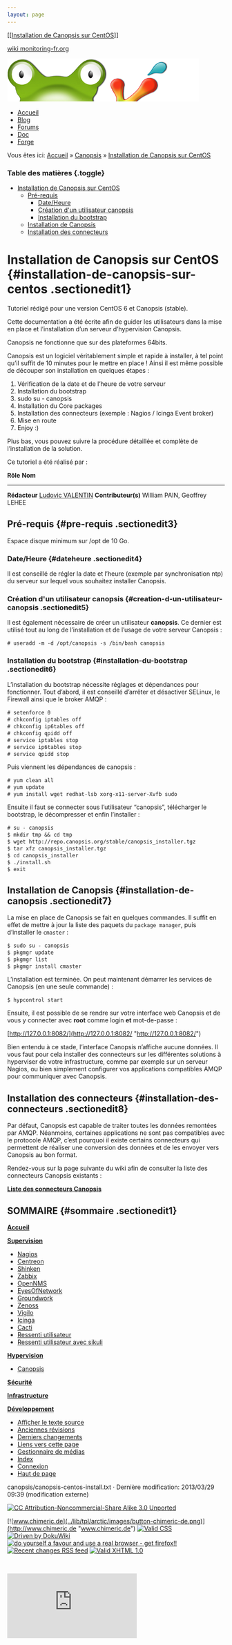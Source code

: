 ```yaml
---
layout: page
---
```


[[[Installation de Canopsis sur
CentOS](canopsis-centos-install@do=backlink.html)]]

[wiki monitoring-fr.org](../start.html "[ALT+H]")

![Logo Monitoring](../lib/tpl/arctic/images/logo_monitoring.png)

-   [Accueil](../index.html "Cliquez pour revenir |  l'accueil")
-   [Blog](http://www.monitoring-fr.org "Blog & News")
-   [Forums](http://forums.monitoring-fr.org "Forums")
-   [Doc](http://doc.monitoring-fr.org "Doc")
-   [Forge](https://github.com/monitoring-fr "Forge")

Vous êtes ici: [Accueil](../start.html "start") »
[Canopsis](start.html "canopsis:start") » [Installation de Canopsis sur
CentOS](canopsis-centos-install.html "canopsis:canopsis-centos-install")

### Table des matières {.toggle}

-   [Installation de Canopsis sur
    CentOS](canopsis-centos-install.html#installation-de-canopsis-sur-centos)
    -   [Pré-requis](canopsis-centos-install.html#pre-requis)
        -   [Date/Heure](canopsis-centos-install.html#dateheure)
        -   [Création d'un utilisateur
            canopsis](canopsis-centos-install.html#creation-d-un-utilisateur-canopsis)
        -   [Installation du
            bootstrap](canopsis-centos-install.html#installation-du-bootstrap)
    -   [Installation de
        Canopsis](canopsis-centos-install.html#installation-de-canopsis)
    -   [Installation des
        connecteurs](canopsis-centos-install.html#installation-des-connecteurs)

Installation de Canopsis sur CentOS {#installation-de-canopsis-sur-centos .sectionedit1}
===================================

Tutoriel rédigé pour une version CentOS 6 et Canopsis (stable).

Cette documentation a été écrite afin de guider les utilisateurs dans la
mise en place et l’installation d’un serveur d’hypervision Canopsis.

Canopsis ne fonctionne que sur des plateformes 64bits.

Canopsis est un logiciel véritablement simple et rapide à installer, à
tel point qu’il suffit de 10 minutes pour le mettre en place ! Ainsi il
est même possible de découper son installation en quelques étapes :

1.  Vérification de la date et de l’heure de votre serveur
2.  Installation du bootstrap
3.  sudo su - canopsis
4.  Installation du Core packages
5.  Installation des connecteurs (exemple : Nagios / Icinga Event
    broker)
6.  Mise en route
7.  Enjoy :)

Plus bas, vous pouvez suivre la procédure détaillée et complète de
l’installation de la solution.

Ce tutoriel a été réalisé par :

  **Rôle**              **Nom**
  --------------------- ---------------------------------------------------------------------------------------------------------------------------------------------------------
  **Rédacteur**         [Ludovic VALENTIN](http://www.monitoring-fr.org/community/members/ludovic-valentin/ "http://www.monitoring-fr.org/community/members/ludovic-valentin/")
  **Contributeur(s)**   William PAIN, Geoffrey LEHEE

Pré-requis {#pre-requis .sectionedit3}
----------

Espace disque minimum sur /opt de 10 Go.

### Date/Heure {#dateheure .sectionedit4}

Il est conseillé de régler la date et l’heure (exemple par
synchronisation ntp) du serveur sur lequel vous souhaitez installer
Canopsis.

### Création d'un utilisateur canopsis {#creation-d-un-utilisateur-canopsis .sectionedit5}

Il est également nécessaire de créer un utilisateur **canopsis**. Ce
dernier est utilisé tout au long de l’installation et de l’usage de
votre serveur Canopsis :

~~~
# useradd -m -d /opt/canopsis -s /bin/bash canopsis
~~~

### Installation du bootstrap {#installation-du-bootstrap .sectionedit6}

L’installation du bootstrap nécessite réglages et dépendances pour
fonctionner. Tout d’abord, il est conseillé d’arrêter et désactiver
SELinux, le Firewall ainsi que le broker AMQP :

~~~
# setenforce 0
# chkconfig iptables off
# chkconfig ip6tables off
# chkconfig qpidd off
# service iptables stop
# service ip6tables stop
# service qpidd stop
~~~

Puis viennent les dépendances de canopsis :

~~~
# yum clean all
# yum update
# yum install wget redhat-lsb xorg-x11-server-Xvfb sudo
~~~

Ensuite il faut se connecter sous l’utilisateur “canopsis”, télécharger
le bootstrap, le décompresser et enfin l’installer :

~~~
# su - canopsis
$ mkdir tmp && cd tmp
$ wget http://repo.canopsis.org/stable/canopsis_installer.tgz
$ tar xfz canopsis_installer.tgz
$ cd canopsis_installer
$ ./install.sh
$ exit
~~~

Installation de Canopsis {#installation-de-canopsis .sectionedit7}
------------------------

La mise en place de Canopsis se fait en quelques commandes. Il suffit en
effet de mettre à jour la liste des paquets du `package manager`, puis
d’installer le `cmaster` :

~~~
$ sudo su - canopsis
$ pkgmgr update
$ pkgmgr list
$ pkgmgr install cmaster
~~~

L’installation est terminée. On peut maintenant démarrer les services de
Canopsis (en une seule commande) :

~~~
$ hypcontrol start
~~~

Ensuite, il est possible de se rendre sur votre interface web Canopsis
et de vous y connecter avec **root** comme login **et** mot-de-passe :

[http://127.0.0.1:8082/](http://127.0.0.1:8082/ "http://127.0.0.1:8082/")

Bien entendu à ce stade, l’interface Canopsis n’affiche aucune données.
Il vous faut pour cela installer des connecteurs sur les différentes
solutions à hyperviser de votre infrastructure, comme par exemple sur un
serveur Nagios, ou bien simplement configurer vos applications
compatibles AMQP pour communiquer avec Canopsis.

Installation des connecteurs {#installation-des-connecteurs .sectionedit8}
----------------------------

Par défaut, Canopsis est capable de traiter toutes les données remontées
par AMQP. Néanmoins, certaines applications ne sont pas compatibles avec
le protocole AMQP, c’est pourquoi il existe certains connecteurs qui
permettent de réaliser une conversion des données et de les envoyer vers
Canopsis au bon format.

Rendez-vous sur la page suivante du wiki afin de consulter la liste des
connecteurs Canopsis existants :

**[Liste des connecteurs
Canopsis](canopsis-connectors.html "canopsis:canopsis-connectors")**

SOMMAIRE {#sommaire .sectionedit1}
--------

**[Accueil](../start.html "start")**

**[Supervision](../supervision/start.html "supervision:start")**

-   [Nagios](../nagios/start.html "nagios:start")
-   [Centreon](../centreon/start.html "centreon:start")
-   [Shinken](../shinken/start.html "shinken:start")
-   [Zabbix](../zabbix/start.html "zabbix:start")
-   [OpenNMS](../opennms/start.html "opennms:start")
-   [EyesOfNetwork](../eyesofnetwork/start.html "eyesofnetwork:start")
-   [Groundwork](../groundwork/start.html "groundwork:start")
-   [Zenoss](../zenoss/start.html "zenoss:start")
-   [Vigilo](../vigilo/start.html "vigilo:start")
-   [Icinga](../icinga/start.html "icinga:start")
-   [Cacti](../cacti/start.html "cacti:start")
-   [Ressenti
    utilisateur](../supervision/eue/start.html "supervision:eue:start")
-   [Ressenti utilisateur avec
    sikuli](../sikuli/eue/start.html "sikuli:eue:start")

**[Hypervision](../hypervision/start.html "hypervision:start")**

-   [Canopsis](start.html "canopsis:start")

**[Sécurité](../securite/start.html "securite:start")**

**[Infrastructure](../infra/start.html "infra:start")**

**[Développement](../dev/start.html "dev:start")**

-   [Afficher le texte
    source](canopsis-centos-install@do=edit&rev=0.html "Afficher le texte source [V]")
-   [Anciennes
    révisions](canopsis-centos-install@do=revisions.html "Anciennes révisions [O]")
-   [Derniers
    changements](canopsis-centos-install@do=recent.html "Derniers changements [R]")
-   [Liens vers cette
    page](canopsis-centos-install@do=backlink.html "Liens vers cette page")
-   [Gestionnaire de
    médias](canopsis-centos-install@do=media.html "Gestionnaire de médias")
-   [Index](canopsis-centos-install@do=index.html "Index [X]")
-   [Connexion](canopsis-centos-install@do=login&sectok=6bca6bdf16f8880de3d6d3649db89a26.html "Connexion")
-   [Haut de
    page](canopsis-centos-install.html#dokuwiki__top "Haut de page [T]")

canopsis/canopsis-centos-install.txt · Dernière modification: 2013/03/29
09:39 (modification externe)

[![CC Attribution-Noncommercial-Share Alike 3.0
Unported](../lib/images/license/button/cc-by-nc-sa.png)](http://creativecommons.org/licenses/by-nc-sa/3.0/)

[![www.chimeric.de](../lib/tpl/arctic/images/button-chimeric-de.png)](http://www.chimeric.de "www.chimeric.de")
[![Valid
CSS](../lib/tpl/arctic/images/button-css.png)](http://jigsaw.w3.org/css-validator/check/referer "Valid CSS")
[![Driven by
DokuWiki](../lib/tpl/arctic/images/button-dw.png)](http://wiki.splitbrain.org/wiki:dokuwiki "Driven by DokuWiki")
[![do yourself a favour and use a real browser - get
firefox!!](../lib/tpl/arctic/images/button-firefox.png)](http://www.firefox-browser.de "do yourself a favour and use a real browser - get firefox")
[![Recent changes RSS
feed](../lib/tpl/arctic/images/button-rss.png)](../feed.php "Recent changes RSS feed")
[![Valid XHTML
1.0](../lib/tpl/arctic/images/button-xhtml.png)](http://validator.w3.org/check/referer "Valid XHTML 1.0")

![](../lib/exe/indexer.php@id=canopsis%253Acanopsis-centos-install&1424859804)

![](http://analytics.monitoring-fr.org/piwik.php?idsite=2)
